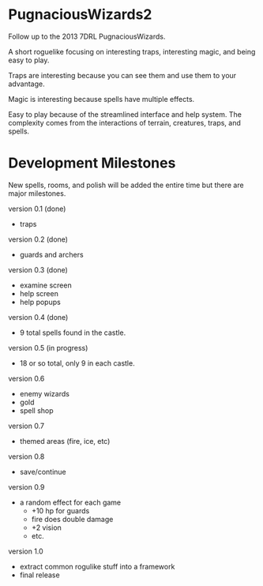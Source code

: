 PugnaciousWizards2
==================
Follow up to the 2013 7DRL PugnaciousWizards.


A short roguelike focusing on interesting traps, interesting magic, and being easy to play.

Traps are interesting because you can see them and use them to your advantage.

Magic is interesting because spells have multiple effects.

Easy to play because of the streamlined interface and help system. The complexity comes from the interactions of terrain, creatures, traps, and spells.

Development Milestones
======================
New spells, rooms, and polish will be added the entire time but there are major milestones.

version 0.1 (done)
* traps

version 0.2 (done)
* guards and archers

version 0.3 (done)
* examine screen
* help screen
* help popups

version 0.4 (done)
* 9 total spells found in the castle.

version 0.5 (in progress)
* 18 or so total, only 9 in each castle.

version 0.6
* enemy wizards
* gold
* spell shop

version 0.7
* themed areas (fire, ice, etc)

version 0.8
* save/continue

version 0.9
* a random effect for each game
	* +10 hp for guards
	* fire does double damage
	* +2 vision
	* etc.

version 1.0
* extract common rogulike stuff into a framework
* final release